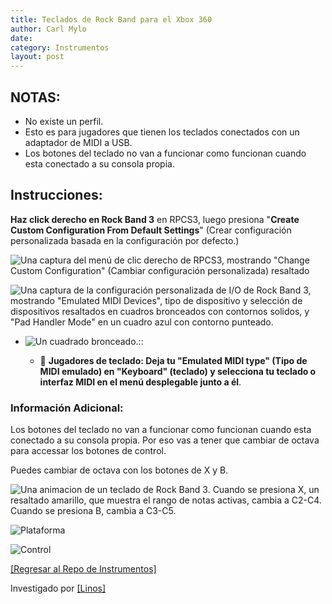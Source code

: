 ```yaml
---
title: Teclados de Rock Band para el Xbox 360
author: Carl Mylo
date: 
category: Instrumentos
layout: post
---
```


## NOTAS:

* No existe un perfil.
* Esto es para jugadores que tienen los teclados conectados con un adaptador de MIDI a USB.
* Los botones del teclado no van a funcionar como funcionan cuando esta conectado a su consola propia.

## Instrucciones:
**Haz click derecho en Rock Band 3** en RPCS3, luego presiona "**Create Custom Configuration From Default Settings**" (Crear configuración personalizada basada en la configuración por defecto.)  

![Una captura del menú de clic derecho de RPCS3, mostrando "Change Custom Configuration" (Cambiar configuración personalizada) resaltado](https://raw.githubusercontent.com/hmxmilohax/rb3-pc/main/assets/images/cust/rpcs3customconfigchange.png "Change Custom Configuration")

![Una captura de la configuración personalizada de I/O de Rock Band 3, mostrando "Emulated MIDI Devices", tipo de dispositivo y selección de dispositivos resaltados en cuadros bronceados con contornos solidos, y "Pad Handler Mode" en un cuadro azul con contorno punteado.](https://raw.githubusercontent.com/hmxmilohax/rb3-pc/main/assets/images/cust/io.png "I/O")

* ![Un cuadrado bronceado.](https://raw.githubusercontent.com/hmxmilohax/rb3-pc/main/assets/images/cust/smalltan.png "Cuadrado bronceado")::  

	* 🎹 **Jugadores de teclado: Deja tu "Emulated MIDI type" (Tipo de MIDI emulado) en "Keyboard" (teclado) y selecciona tu teclado o interfaz MIDI en el menú desplegable junto a él**.

### Información Adicional:

Los botones del teclado no van a funcionar como funcionan cuando esta conectado a su consola propia. Por eso vas a tener que cambiar de octava para accessar los botones de control.

Puedes cambiar de octava con los botones de X y B.

![Una animacion de un teclado de Rock Band 3. Cuando se presiona X, un resaltado amarillo, que muestra el rango de notas activas, cambia a C2-C4. Cuando se presiona B, cambia a C3-C5.](https://raw.githubusercontent.com/hmxmilohax/rb3-pc/main/assets/images/instruments/rbkeysoctshift.gif "Cambio de octava") 



![Plataforma](https://raw.githubusercontent.com/hmxmilohax/rb3-pc/main/assets/images/instruments/plat/360.png "Plataforma") 

![Control](https://raw.githubusercontent.com/hmxmilohax/rb3-pc/main/assets/images/instruments/cont/360rbkeyscontroller.png "Control") 

[[Regresar al Repo de Instrumentos]](https://rb3pc.milohax.org/espanol/repodeinst/#lista-de-instrumentos)

Investigado por [[Linos]](https://www.youtube.com/@LinosMelendi)
